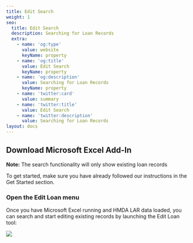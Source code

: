 ```yaml
---
title: Edit Search
weight: 1
seo:
  title: Edit Search
  description: Searching for Loan Records
  extra:
    - name: 'og:type'
      value: website
      keyName: property
    - name: 'og:title'
      value: Edit Search
      keyName: property
    - name: 'og:description'
      value: Searching for Loan Records
      keyName: property
    - name: 'twitter:card'
      value: summary
    - name: 'twitter:title'
      value: Edit Search
    - name: 'twitter:description'
      value: Searching for Loan Records
layout: docs
---
```

## Download Microsoft Excel Add-In

<div class="note">
  <strong>Note:</strong> 
  The search functionality will only show existing loan records
</div>



To get started, make sure you have already followed our instructions in the Get Started section.

### Open the Edit Loan menu

Once you have Microsoft Excel running and HMDA LAR data loaded, you can search and start editing existing records by launching the Edit Loan tool:

![](/images/Edit%20Loan%20Menu%20Icon.png)

